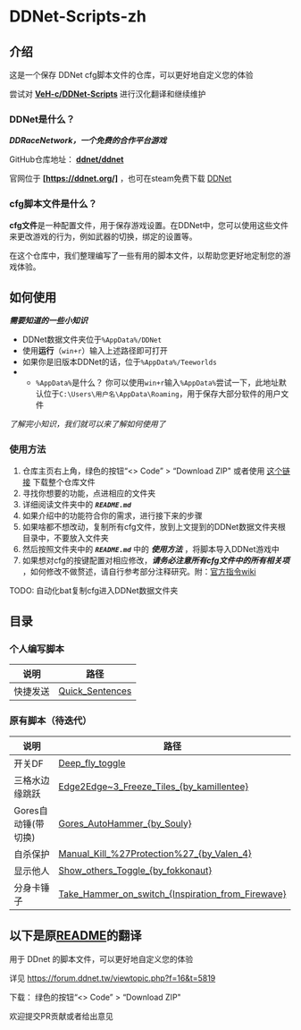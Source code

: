 # DDNet-Scripts-zh

## 介绍

这是一个保存 DDNet cfg脚本文件的仓库，可以更好地自定义您的体验

尝试对 **[VeH-c/DDNet-Scripts](https://github.com/VeH-c/DDNet-Scripts)** 进行汉化翻译和继续维护

### DDNet是什么？

***DDRaceNetwork，一个免费的合作平台游戏***

GitHub仓库地址： **[ddnet/ddnet](https://github.com/ddnet/ddnet)**

官网位于 **[https://ddnet.org/]** ，也可在steam免费下载 [DDNet](https://store.steampowered.com/app/412220/DDNet/)

### cfg脚本文件是什么？

**cfg文件**是一种配置文件，用于保存游戏设置。在DDNet中，您可以使用这些文件来更改游戏的行为，例如武器的切换，绑定的设置等。

在这个仓库中，我们整理编写了一些有用的脚本文件，以帮助您更好地定制您的游戏体验。

## 如何使用

***需要知道的一些小知识***

- DDNet数据文件夹位于`%AppData%/DDNet`
- 使用**运行**（`win+r`）输入上述路径即可打开
- 如果你是旧版本DDNet的话，位于`%AppData%/Teeworlds`
- - `%AppData%`是什么？ 你可以使用`win+r`输入`%AppData%`尝试一下，此地址默认位于`C:\Users\用户名\AppData\Roaming`，用于保存大部分软件的用户文件

*了解完小知识，我们就可以来了解如何使用了*

### 使用方法

1. 仓库主页右上角，绿色的按钮“<> Code” > “Download ZIP" 或者使用 [这个链接](https://github.com/gongfuture/DDNet-Scripts-zh/archive/refs/heads/master.zip) 下载整个仓库文件
2. 寻找你想要的功能，点进相应的文件夹
3. 详细阅读文件夹中的 ***`README.md`***
4. 如果介绍中的功能符合你的需求，进行接下来的步骤
5. 如果啥都不想改动，复制所有cfg文件，放到上文提到的DDNet数据文件夹根目录中，不要放入文件夹
6. 然后按照文件夹中的 ***`README.md`*** 中的 ***使用方法*** ，将脚本导入DDNet游戏中
7. 如果想对cfg的按键配置对相应修改，***请务必注意所有cfg文件中的所有相关项*** ，如何修改不做赘述，请自行参考部分注释研究。附：[官方指令wiki](https://wiki.ddnet.org/wiki/Special:MyLanguage/Settings_and_Commands)

TODO: 自动化bat复制cfg进入DDNet数据文件夹

## 目录

### 个人编写脚本

| 说明 | 路径 |
| --- | --- |  
| 快捷发送| [Quick_Sentences](./New_Scripts/Quick_Sentences/) |

### 原有脚本（待迭代）

| 说明 | 路径 |
| --- | --- |
| 开关DF | [Deep_fly_toggle](./Deep_fly_toggle/) |
| 三格水边缘跳跃 | [Edge2Edge~3_Freeze_Tiles_{by_kamillentee}](./Edge2Edge~3_Freeze_Tiles_{by_kamillentee}/) |
| Gores自动锤(带切换) | [Gores_AutoHammer_{by_Souly}](./Gores_AutoHammer_{by_Souly}/) |
| 自杀保护 | [Manual_Kill_%27Protection%27_{by_Valen_4}](./Manual_Kill_%27Protection%27_{by_Valen_4}/) |
| 显示他人 | [Show_others_Toggle_{by_fokkonaut}](./Show_others_Toggle_{by_fokkonaut}/) |
| 分身卡锤子 | [Take_Hammer_on_switch_{Inspiration_from_Firewave}](./Take_Hammer_on_switch_{Inspiration_from_Firewave}/) |

## 以下是原[README](README_origin.md)的翻译

用于 DDnet 的脚本文件，可以更好地自定义您的体验

详见 https://forum.ddnet.tw/viewtopic.php?f=16&t=5819

下载： 绿色的按钮“<> Code” > “Download  ZIP"

欢迎提交PR贡献或者给出意见